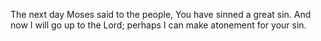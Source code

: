 The next day Moses said to the people, You have sinned a great sin. And now I will go up to the Lord; perhaps I can make atonement for your sin.
